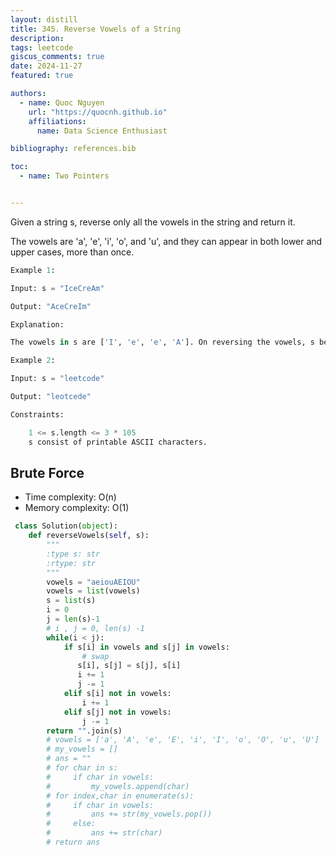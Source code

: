 ```yaml
---
layout: distill
title: 345. Reverse Vowels of a String
description: 
tags: leetcode
giscus_comments: true
date: 2024-11-27
featured: true

authors:
  - name: Quoc Nguyen
    url: "https://quocnh.github.io"
    affiliations:
      name: Data Science Enthusiast

bibliography: references.bib

toc:
  - name: Two Pointers


---
```


Given a string s, reverse only all the vowels in the string and return it.

The vowels are 'a', 'e', 'i', 'o', and 'u', and they can appear in both lower and upper cases, more than once.

 
```python
Example 1:

Input: s = "IceCreAm"

Output: "AceCreIm"

Explanation:

The vowels in s are ['I', 'e', 'e', 'A']. On reversing the vowels, s becomes "AceCreIm".

Example 2:

Input: s = "leetcode"

Output: "leotcede"

Constraints:

    1 <= s.length <= 3 * 105
    s consist of printable ASCII characters.

```

## Brute Force

- Time complexity: O(n)
- Memory complexity: O(1)
  

```python
 class Solution(object):
    def reverseVowels(self, s):
        """
        :type s: str
        :rtype: str
        """
        vowels = "aeiouAEIOU"
        vowels = list(vowels)
        s = list(s)
        i = 0
        j = len(s)-1
        # i , j = 0, len(s) -1
        while(i < j):
            if s[i] in vowels and s[j] in vowels:
                # swap
               s[i], s[j] = s[j], s[i]
               i += 1
               j -= 1
            elif s[i] not in vowels:
                i += 1
            elif s[j] not in vowels:
                j -= 1
        return "".join(s)
        # vowels = ['a', 'A', 'e', 'E', 'i', 'I', 'o', 'O', 'u', 'U']
        # my_vowels = []
        # ans = ""
        # for char in s:
        #     if char in vowels:
        #         my_vowels.append(char)
        # for index,char in enumerate(s):
        #     if char in vowels:
        #         ans += str(my_vowels.pop())
        #     else:
        #         ans += str(char)
        # return ans
```
